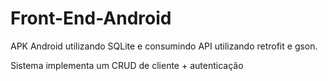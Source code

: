 # Front-End-Android

APK Android utilizando SQLite e consumindo API utilizando retrofit e gson.

Sistema implementa um CRUD de cliente + autenticação
